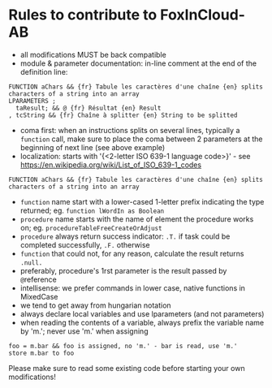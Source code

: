 # Rules to contribute to FoxInCloud-AB

- all modifications MUST be back compatible
- module & parameter documentation: in-line comment at the end of the definition line:

```xBase
FUNCTION aChars && {fr} Tabule les caractères d'une chaîne {en} splits characters of a string into an array
LPARAMETERS ;
  taResult; && @ {fr} Résultat {en} Result
, tcString && {fr} Chaîne à splitter {en} String to be splitted
```

- coma first: when an instructions splits on several lines, typically a `function` call, make sure to place the coma between 2 parameters at the beginning of next line (see above example)
- localization: starts with '{<2-letter ISO 639-1 language code>}' - see https://en.wikipedia.org/wiki/List_of_ISO_639-1_codes
```xBase
FUNCTION aChars && {fr} Tabule les caractères d'une chaîne {en} splits characters of a string into an array
```
- `function` name start with a lower-cased 1-letter prefix indicating the type returned; eg. `function lWordIn as Boolean`
- `procedure` name starts with the name of element the procedure works on; eg. `procedureTableFreeCreateOrAdjust`
- `procedure` always return success indicator: `.T.` if task could be completed successfully, `.F.` otherwise
- `function` that could not, for any reason, calculate the result returns `.null.`
- preferably, procedure's 1rst parameter is the result passed by `@`reference
- intellisense: we prefer commands in lower case, native functions in MixedCase
- we tend to get away from hungarian notation
- always declare local variables and use lparameters (and not parameters)
- when reading the contents of a variable, always prefix the variable name by 'm.'; never use 'm.' when assigning

```xBase
foo = m.bar && foo is assigned, no 'm.' - bar is read, use 'm.'
store m.bar to foo
```

Please make sure to read some existing code before starting your own modifications!
